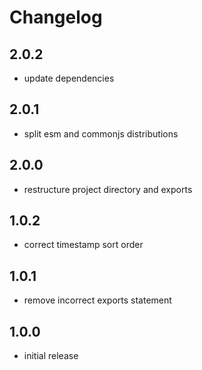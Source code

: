 # Changelog

## 2.0.2

- update dependencies

## 2.0.1

- split esm and commonjs distributions

## 2.0.0

- restructure project directory and exports

## 1.0.2

- correct timestamp sort order

## 1.0.1

- remove incorrect exports statement

## 1.0.0

- initial release
